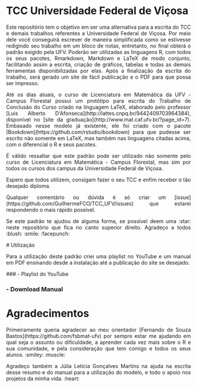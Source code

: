 # TCC Universidade Federal de Viçosa

<p style='text-align: justify;'>
Este repositório tem o objetivo em ser uma alternativa para a escrita do TCC e demais trabalhos referentes a Universidade Federal de Viçosa. Por meio dele você conseguirá escrever de maneira simplificada como se estivesse redigindo seu trabalho em um bloco de notas, entretanto, no final obterá o padrão exigido pela UFV. Poderão ser utilizadas as linguagens R, com todos os seus pacotes, Rmarkdown, Markdown e LaTeX de modo conjunto, facilitando assim a escrita, criação de gráficos, tabelas e todas as demais ferramentas disponibilizadas por elas. Após a finalização da escrita do trabalho, será gerado um site de fácil publicação e o PDF para que possa ser impresso.
</p>
<p style='text-align: justify;'>
Até os dias atuais, o curso de Licenciatura em Matemática da UFV - Campus Florestal possui um protótipo para escrita do Trabalho de Conclusão do Curso criado na linguagem LaTeX, elaborado pelo professor [Luis Alberto D'Afonseca](http://lattes.cnpq.br/9442409703964384), disponível no [site da graduação](http://www.mat.caf.ufv.br/?page_id=7). Embasado nesse modelo já existente, ele foi criado com o pacote [Bookdown](https://github.com/rstudio/bookdown) para que pudesse ser escrito não somente em LaTeX, mas também nas linguagens citadas acima, com o diferencial o R e seus pacotes.
</p>
<p style='text-align: justify;'>
É válido ressaltar que este padrão pode ser utilizado não somente pelo curso de Licenciatura em Matemática - Campus Florestal, mas sim por todos os cursos dos campus da Universidade Federal de Viçosa.
</p>
<p style='text-align: justify;'>
Espero que todos utilizem, consigam fazer o seu TCC e enfim receber o tão desejado diploma.
</p>
<p style='text-align: justify;'>
Qualquer comentário ou dúvida é só criar um [issue](https://github.com/GuilhermeFCO/TCC_UFV/issues) que estarei respondendo o mais rápido possível. 
</p>
<p style='text-align: justify;'>
Se este padrão te ajudou de alguma forma, se possível deem uma :star: neste repositório que fica no canto superior direito. Agradeço a todos :blush: :smile: :facepunch:
</p>
# Utilização
<p style='text-align: justify;'>
Para a utilização deste padrão criei uma playlist no YouTube e um manual em PDF ensinando desde a instalação até a publicação do site se desejado.
</p>
### - Playlist do YouTube

### - Download Manual

# Agradecimentos

<p style='text-align: justify;'>
Primeiramente queria agradecer ao meu orientador [Fernando de Souza Bastos](https://github.com/fsbmat-ufv) por sempre estar me ajudando em qual seja o assunto ou dificuldade, a aprender cada vez mais sobre o R e sua comunidade, e pela consideração que tem comigo e todos os seus alunos. :smiley:  :muscle:
<p style='text-align: justify;'>
Agradeço também a Júlia Letícia Gonçalves Martins na ajuda na escrita desse resumo e do manual para a utilização do modelo, e todo o apoio nos projetos da minha vida. :heart:
</p>
